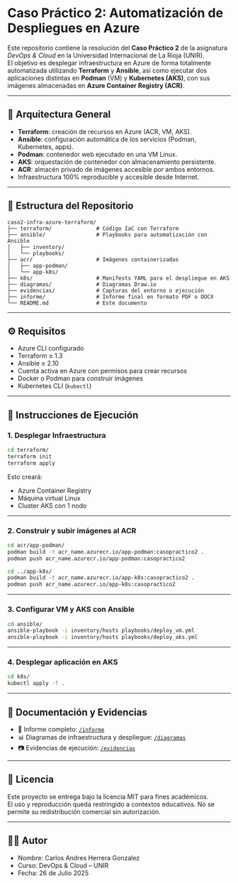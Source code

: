 # Caso Práctico 2: Automatización de Despliegues en Azure

Este repositorio contiene la resolución del **Caso Práctico 2** de la asignatura *DevOps & Cloud* en la Universidad Internacional de La Rioja (UNIR).  
El objetivo es desplegar infraestructura en Azure de forma totalmente automatizada utilizando **Terraform** y **Ansible**, así como ejecutar dos aplicaciones distintas en **Podman** (VM) y **Kubernetes (AKS)**, con sus imágenes almacenadas en **Azure Container Registry (ACR)**.

---

## 📐 Arquitectura General

- **Terraform**: creación de recursos en Azure (ACR, VM, AKS).
- **Ansible**: configuración automática de los servicios (Podman, Kubernetes, apps).
- **Podman**: contenedor web ejecutado en una VM Linux.
- **AKS**: orquestación de contenedor con almacenamiento persistente.
- **ACR**: almacén privado de imágenes accesible por ambos entornos.
- Infraestructura 100% reproducible y accesible desde Internet.

---

## 📁 Estructura del Repositorio

```
caso2-infra-azure-terraform/
├── terraform/              # Código IaC con Terraform
├── ansible/                # Playbooks para automatización con Ansible
│   ├── inventory/
│   └── playbooks/
├── acr/                    # Imágenes containerizadas
│   ├── app-podman/
│   └── app-k8s/
├── k8s/                    # Manifests YAML para el despliegue en AKS
├── diagramas/              # Diagramas Draw.io
├── evidencias/             # Capturas del entorno o ejecución
├── informe/                # Informe final en formato PDF o DOCX
└── README.md               # Este documento
```

---

## ⚙️ Requisitos

- Azure CLI configurado
- Terraform ≥ 1.3
- Ansible ≥ 2.10
- Cuenta activa en Azure con permisos para crear recursos
- Docker o Podman para construir imágenes
- Kubernetes CLI (`kubectl`)

---

## 🚀 Instrucciones de Ejecución

### 1. Desplegar Infraestructura

```bash
cd terraform/
terraform init
terraform apply
```

Esto creará:
- Azure Container Registry
- Máquina virtual Linux
- Cluster AKS con 1 nodo

---

### 2. Construir y subir imágenes al ACR

```bash
cd acr/app-podman/
podman build -t acr_name.azurecr.io/app-podman:casopractico2 .
podman push acr_name.azurecr.io/app-podman:casopractico2

cd ../app-k8s/
podman build -t acr_name.azurecr.io/app-k8s:casopractico2 .
podman push acr_name.azurecr.io/app-k8s:casopractico2
```

---

### 3. Configurar VM y AKS con Ansible

```bash
cd ansible/
ansible-playbook -i inventory/hosts playbooks/deploy_vm.yml
ansible-playbook -i inventory/hosts playbooks/deploy_aks.yml
```

---

### 4. Desplegar aplicación en AKS

```bash
cd k8s/
kubectl apply -f .
```

---

## 📄 Documentación y Evidencias

- 🧾 Informe completo: [`/informe`](./informe)
- 📊 Diagramas de infraestructura y despliegue: [`/diagramas`](./diagramas)
- 📷 Evidencias de ejecución: [`/evidencias`](./evidencias)

---

## 🔐 Licencia

Este proyecto se entrega bajo la licencia MIT para fines académicos.  
El uso y reproducción queda restringido a contextos educativos. No se permite su redistribución comercial sin autorización.

---

## 👨‍💻 Autor

- Nombre: Carlos Andres Herrera Gonzalez
- Curso: DevOps & Cloud – UNIR
- Fecha: 26 de Julio 2025